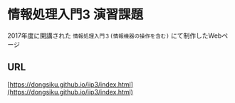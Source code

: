 # 情報処理入門3 演習課題
2017年度に開講された `情報処理入門３(情報機器の操作を含む)` にて制作したWebページ

## URL
[https://dongsiku.github.io/iip3/index.html](https://dongsiku.github.io/iip3/index.html)

